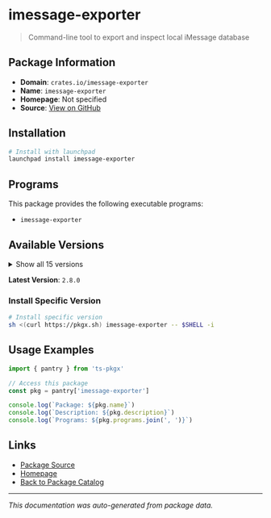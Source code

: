 # imessage-exporter

> Command-line tool to export and inspect local iMessage database

## Package Information

- **Domain**: `crates.io/imessage-exporter`
- **Name**: `imessage-exporter`
- **Homepage**: Not specified
- **Source**: [View on GitHub](https://github.com/pkgxdev/pantry/tree/main/projects/crates.io/imessage-exporter/package.yml)

## Installation

```bash
# Install with launchpad
launchpad install imessage-exporter
```

## Programs

This package provides the following executable programs:

- `imessage-exporter`

## Available Versions

<details>
<summary>Show all 15 versions</summary>

- `2.8.0`, `2.7.1`, `2.7.0`, `2.6.2`, `2.6.1`
- `2.6.0`, `2.5.0`, `2.4.0`, `2.3.0`, `2.2.2`
- `2.2.1`, `2.2.0`, `2.1.1`, `2.1.0`, `2.0.1`

</details>

**Latest Version**: `2.8.0`

### Install Specific Version

```bash
# Install specific version
sh <(curl https://pkgx.sh) imessage-exporter -- $SHELL -i
```

## Usage Examples

```typescript
import { pantry } from 'ts-pkgx'

// Access this package
const pkg = pantry['imessage-exporter']

console.log(`Package: ${pkg.name}`)
console.log(`Description: ${pkg.description}`)
console.log(`Programs: ${pkg.programs.join(', ')}`)
```

## Links

- [Package Source](https://github.com/pkgxdev/pantry/tree/main/projects/crates.io/imessage-exporter/package.yml)
- [Homepage](#)
- [Back to Package Catalog](../../../package-catalog.md)

---

*This documentation was auto-generated from package data.*
